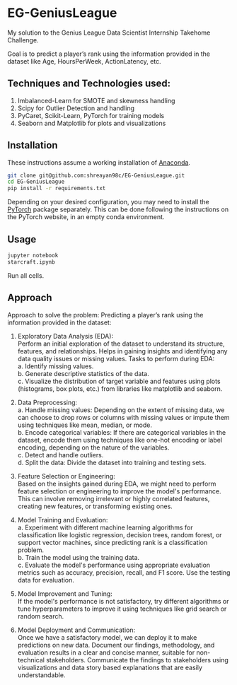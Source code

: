 # EG-GeniusLeague
My solution to the Genius League Data Scientist Internship Takehome Challenge. 

Goal is to predict a player’s rank using the information provided in the dataset like Age, HoursPerWeek, ActionLatency, etc.


## Techniques and Technologies used:

1. Imbalanced-Learn for SMOTE and skewness handling
2. Scipy for Outlier Detection and handling
3. PyCaret, Scikit-Learn, PyTorch for training models
4. Seaborn and Matplotlib for plots and visualizations


## Installation

These instructions assume a working installation of [Anaconda](https://www.anaconda.com/).

```bash
git clone git@github.com:shreayan98c/EG-GeniusLeague.git
cd EG-GeniusLeague
pip install -r requirements.txt
```

Depending on your desired configuration, you may need to install the
[PyTorch](https://pytorch.org/get-started/locally/) package separately. This can be done following
the instructions on the PyTorch website, in an empty conda environment.

## Usage

```bash
jupyter notebook
starcraft.ipynb
```
Run all cells.

## Approach

Approach to solve the problem:
Predicting a player’s rank using the information provided in the dataset:

1. Exploratory Data Analysis (EDA): <br>
Perform an initial exploration of the dataset to understand its structure, features, and relationships. Helps in gaining insights and identifying any data quality issues or missing values. Tasks to perform during EDA: <br>
a. Identify missing values. <br>
b. Generate descriptive statistics of the data. <br>
c. Visualize the distribution of target variable and features using plots (histograms, box plots, etc.) from libraries like matplotlib and seaborn.

2. Data Preprocessing: <br>
a. Handle missing values: Depending on the extent of missing data, we can choose to drop rows or columns with missing values or impute them using techniques like mean, median, or mode. <br>
b. Encode categorical variables: If there are categorical variables in the dataset, encode them using techniques like one-hot encoding or label encoding, depending on the nature of the variables. <br>
c. Detect and handle outliers. <br>
d. Split the data: Divide the dataset into training and testing sets.

3. Feature Selection or Engineering: <br>
Based on the insights gained during EDA, we might need to perform feature selection or engineering to improve the model's performance. This can involve removing irrelevant or highly correlated features, creating new features, or transforming existing ones.

4. Model Training and Evaluation: <br>
a. Experiment with different machine learning algorithms for classification like logistic regression, decision trees, random forest, or support vector machines, since predicting rank is a classification problem. <br>
b. Train the model using the training data. <br>
c. Evaluate the model's performance using appropriate evaluation metrics such as accuracy, precision, recall, and F1 score. Use the testing data for evaluation.

5. Model Improvement and Tuning: <br>
If the model's performance is not satisfactory, try different algorithms or tune hyperparameters to improve it using techniques like grid search or random search.

6. Model Deployment and Communication: <br>
Once we have a satisfactory model, we can deploy it to make predictions on new data. Document our findings, methodology, and evaluation results in a clear and concise manner, suitable for non-technical stakeholders. Communicate the findings to stakeholders using visualizations and data story based explanations that are easily understandable.
